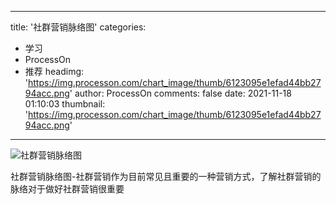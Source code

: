 
---
title: '社群营销脉络图'
categories: 
 - 学习
 - ProcessOn
 - 推荐
headimg: 'https://img.processon.com/chart_image/thumb/6123095e1efad44bb2794acc.png'
author: ProcessOn
comments: false
date: 2021-11-18 01:10:03
thumbnail: 'https://img.processon.com/chart_image/thumb/6123095e1efad44bb2794acc.png'
---

<div>   
<img class="thumb" alt="社群营销脉络图" src="https://img.processon.com/chart_image/thumb/6123095e1efad44bb2794acc.png" referrerpolicy="no-referrer">
<p>社群营销脉络图-社群营销作为目前常见且重要的一种营销方式，了解社群营销的脉络对于做好社群营销很重要</p>  
</div>
            